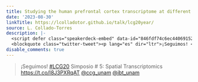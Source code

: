 ```yaml
---
title: Studying the human prefrontal cortex transcriptome at different resolutions
date: '2023-08-30'
linkTitle: https://lcolladotor.github.io/talk/lcg20year/
source: L. Collado-Torres
description: |-
  <script defer class="speakerdeck-embed" data-id="846fdf74c6ec440691521f9a42855ce4" data-ratio="1.7772511848341233" src="//speakerdeck.com/assets/embed.js"></script>
  <blockquote class="twitter-tweet"><p lang="es" dir="ltr">¡Seguimos! <a href="https://twitter.com/hashtag/LCG20?src=hash&amp;ref_src=twsrc%5Etfw">#LCG20</a> Simposio # 5: Spatial Transcriptomics <a href="https://t.co/I8J3PXRqAT">https://t.co/I8J3PXRqAT</a> <a href="https://twitter.com/ccg_unam?ref_src=twsrc%5Etfw">@ccg_unam</a> <a href="https://twitter.com/ibt_unam?ref_src=twsrc%5Etfw">@ibt_unam</a> <a href="https://twitter.com/unam ...
disable_comments: true
---
```

<script defer class="speakerdeck-embed" data-id="846fdf74c6ec440691521f9a42855ce4" data-ratio="1.7772511848341233" src="//speakerdeck.com/assets/embed.js"></script>
<blockquote class="twitter-tweet"><p lang="es" dir="ltr">¡Seguimos! <a href="https://twitter.com/hashtag/LCG20?src=hash&amp;ref_src=twsrc%5Etfw">#LCG20</a> Simposio # 5: Spatial Transcriptomics <a href="https://t.co/I8J3PXRqAT">https://t.co/I8J3PXRqAT</a> <a href="https://twitter.com/ccg_unam?ref_src=twsrc%5Etfw">@ccg_unam</a> <a href="https://twitter.com/ibt_unam?ref_src=twsrc%5Etfw">@ibt_unam</a> <a href="https://twitter.com/unam ...